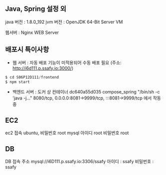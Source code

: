 ## Java, Spring 설정 외

java 버전 : 1.8.0_192
jvm 버전 : OpenJDK 64-Bit Server VM

웹서버 : Nginx WEB Server

## 배포시 특이사항

- 웹 서버 : 자동 배포 기능이 미적용되어 수동 배포 필요
(주소: http://i6d111.p.ssafy.io:3000/)

```java
$ cd S06P12D111/frontend
$ npm start
```

- 백엔드 서버 : 도커 상 컨테이너 dc640a55d035 compose_spring "/bin/sh -c 'java -j…" 8080/tcp, 0.0.0.0:8081->9999/tcp, :::8081->9999/tcp 에서 작동중

## EC2

ec2 접속 ubuntu, 비밀번호 root
mysql 아이디 root 비밀번호 root

## DB

DB 접속 주소 mysql://i6D111.p.ssafy.io:3306/ssafy
아이디 : ssafy
비밀번호 : ssafy
